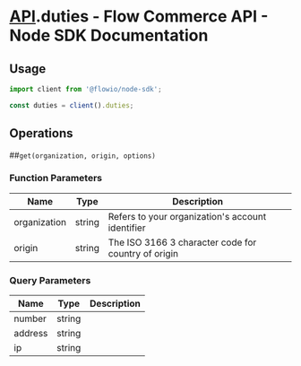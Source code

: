 # [API](README.md).duties - Flow Commerce API - Node SDK Documentation



## Usage

```JavaScript
import client from '@flowio/node-sdk';

const duties = client().duties;
```

## Operations

##`get(organization, origin, options)`

### Function Parameters

| Name  | Type | Description |
| ---- | ---- | ---- |
| organization | string | Refers to your organization&#x27;s account identifier |
| origin | string | The ISO 3166 3 character code for country of origin |

### Query Parameters

| Name  | Type | Description |
| ---- | ---- | ---- |
| number | string |  |
| address | string |  |
| ip | string |  |

